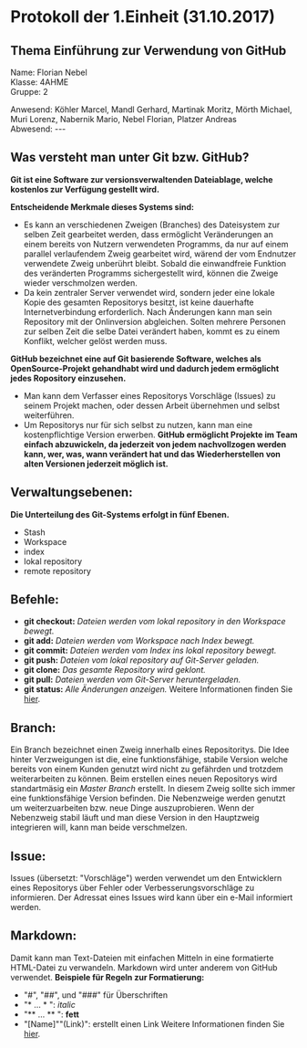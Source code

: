 # Protokoll der 1.Einheit (31.10.2017)

## Thema Einführung zur Verwendung von GitHub

Name:     Florian Nebel  
Klasse:   4AHME  
Gruppe:   2  

Anwesend: Köhler Marcel, Mandl Gerhard, Martinak Moritz, Mörth Michael, Muri Lorenz, Nabernik Mario, Nebel Florian, Platzer Andreas  
Abwesend: ---

## Was versteht man unter Git bzw. GitHub?
**Git ist eine Software zur versionsverwaltenden Dateiablage, welche kostenlos zur Verfügung gestellt wird.**

**Entscheidende Merkmale dieses Systems sind:**
* Es kann an verschiedenen Zweigen (Branches) des Dateisystem zur selben Zeit gearbeitet werden, dass ermöglicht Veränderungen an einem bereits von Nutzern verwendeten Programms, da nur auf einem parallel verlaufendem Zweig gearbeitet wird, wärend der vom Endnutzer verwendete Zweig unberührt bleibt. Sobald die einwandfreie Funktion des veränderten Programms sichergestellt wird, können die Zweige wieder verschmolzen werden.
* Da kein zentraler Server verwendet wird, sondern jeder eine lokale Kopie des gesamten Repositorys besitzt, ist keine dauerhafte Internetverbindung erforderlich. Nach Änderungen kann man sein Repository mit der Onlinversion abgleichen. Solten mehrere Personen zur selben Zeit die selbe Datei verändert haben, kommt es zu einem Konflikt, welcher gelöst werden muss.

**GitHub bezeichnet eine auf Git basierende Software, welches als OpenSource-Projekt gehandhabt wird und dadurch jedem ermöglicht jedes Ropository einzusehen.**
* Man kann dem Verfasser eines Repositorys Vorschläge (Issues) zu seinem Projekt machen, oder dessen Arbeit übernehmen und selbst weiterführen.
* Um Repositorys nur für sich selbst zu nutzen, kann man eine kostenpflichtige Version erwerben.
**GitHub ermöglicht Projekte im Team einfach abzuwickeln, da jederzeit von jedem nachvollzogen werden kann, wer, was, wann verändert hat und das Wiederherstellen von alten Versionen jederzeit möglich ist.**

## Verwaltungsebenen:
**Die Unterteilung des Git-Systems erfolgt in fünf Ebenen.**
* Stash
* Workspace
* index
* lokal repository
* remote repository

## Befehle:
* **git checkout:** *Dateien werden vom lokal repository in den Workspace bewegt.*
* **git add:** *Dateien werden vom Workspace nach Index bewegt.*
* **git commit:** *Dateien werden vom Index ins lokal repository bewegt.*
* **git push:** *Dateien vom lokal repository auf Git-Server geladen.*
* **git clone:** *Das gesamte Repository wird geklont.*
* **git pull:** *Dateien werden vom Git-Server heruntergeladen.*
* **git status:** *Alle Änderungen anzeigen.*
Weitere Informationen finden Sie [hier](https://wiki.ubuntuusers.de/Git/).

## Branch:
Ein Branch bezeichnet einen Zweig innerhalb eines Repositoritys. Die Idee hinter Verzweigungen ist die, eine funktionsfähige, stabile Version welche bereits von einem Kunden genutzt wird nicht zu gefährden und trotzdem weiterarbeiten zu können. Beim erstellen eines neuen Repositorys wird standartmäsig ein *Master Branch* erstellt. In diesem Zweig sollte sich immer eine funktionsfähige Version befinden. Die Nebenzweige werden genutzt um weiterzuarbeiten bzw. neue Dinge auszuprobieren. Wenn der Nebenzweig stabil läuft und man diese Version in den Hauptzweig integrieren will, kann man beide verschmelzen.

## Issue:
Issues (übersetzt: "Vorschläge") werden verwendet um den Entwicklern eines Repositorys über Fehler oder Verbesserungsvorschläge zu informieren. Der Adressat eines Issues wird kann über ein e-Mail informiert werden.

## Markdown:
Damit kann man Text-Dateien mit einfachen Mitteln in eine formatierte HTML-Datei zu verwandeln. Markdown wird unter anderem von GitHub verwendet.
**Beispiele für Regeln zur Formatierung:**
* "#", "##", und "###" für Überschriften
* "* ... * ": *italic*
* "** ... ** ": **fett**
* "[Name]""(Link)": erstellt einen Link
Weitere Informationen finden Sie [hier](https://guides.github.com/features/mastering-markdown/).
